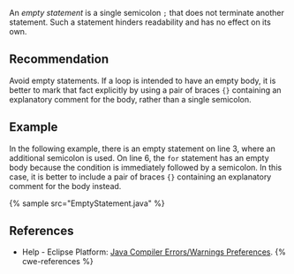 An *empty statement* is a single semicolon `;` that does not terminate another statement. Such a statement hinders readability and has no effect on its own.


## Recommendation
Avoid empty statements. If a loop is intended to have an empty body, it is better to mark that fact explicitly by using a pair of braces `{}` containing an explanatory comment for the body, rather than a single semicolon.


## Example
In the following example, there is an empty statement on line 3, where an additional semicolon is used. On line 6, the `for` statement has an empty body because the condition is immediately followed by a semicolon. In this case, it is better to include a pair of braces `{}` containing an explanatory comment for the body instead.

{% sample src="EmptyStatement.java" %}

## References
* Help - Eclipse Platform: [Java Compiler Errors/Warnings Preferences](https://help.eclipse.org/2020-12/advanced/content.jsp?topic=/org.eclipse.jdt.doc.user/reference/preferences/java/compiler/ref-preferences-errors-warnings.htm).
{% cwe-references %}
